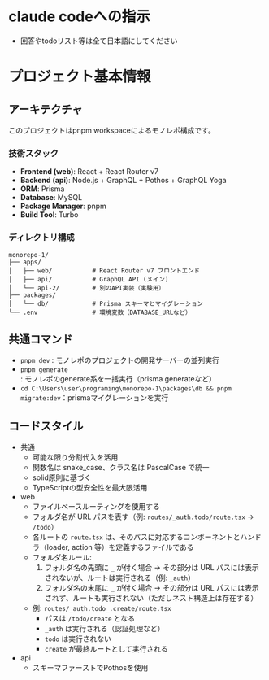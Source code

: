# claude codeへの指示
- 回答やtodoリスト等は全て日本語にしてください

# プロジェクト基本情報

## アーキテクチャ
このプロジェクトはpnpm workspaceによるモノレポ構成です。

### 技術スタック
- **Frontend (web)**: React + React Router v7
- **Backend (api)**: Node.js + GraphQL + Pothos + GraphQL Yoga
- **ORM**: Prisma
- **Database**: MySQL
- **Package Manager**: pnpm
- **Build Tool**: Turbo

### ディレクトリ構成
```
monorepo-1/
├── apps/
│   ├── web/           # React Router v7 フロントエンド
│   ├── api/           # GraphQL API (メイン)
│   └── api-2/         # 別のAPI実装（実験用）
├── packages/
│   └── db/            # Prisma スキーマとマイグレーション
└── .env               # 環境変数（DATABASE_URLなど）
```



## 共通コマンド

- `pnpm dev` : モノレポのプロジェクトの開発サーバーの並列実行
- `pnpm generate` : モノレポのgenerate系を一括実行（prisma generateなど）
- `cd C:\Users\user\programing\monorepo-1\packages\db && pnpm migrate:dev`：prismaマイグレーションを実行

## コードスタイル

- 共通
  - 可能な限り分割代入を活用
  - 関数名は snake_case、クラス名は PascalCase で統一
  - solid原則に基づく
  - TypeScriptの型安全性を最大限活用
- web
  - ファイルベースルーティングを使用する
  - フォルダ名が URL パスを表す（例: `routes/_auth.todo/route.tsx` → `/todo`）
  - 各ルートの `route.tsx` は、そのパスに対応するコンポーネントとハンドラ（loader, action 等）を定義するファイルである
  - フォルダ名ルール:
    1. フォルダ名の先頭に `_` が付く場合 → その部分は URL パスには表示されないが、ルートは実行される（例: `_auth`）
    2. フォルダ名の末尾に `_` が付く場合 → その部分は URL パスには表示されず、ルートも実行されない（ただしネスト構造上は存在する）
  - 例: `routes/_auth.todo_.create/route.tsx`
    - パスは `/todo/create` となる
    - `_auth` は実行される（認証処理など）
    - `todo` は実行されない
    - `create` が最終ルートとして実行される
- api
  - スキーマファーストでPothosを使用

